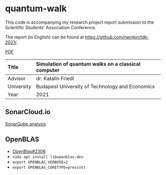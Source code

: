 # quantum-walk

This code is accompanying my research project report submission to the Scientific Students' Association Conference.

The report (in English) can be found at https://github.com/nemkin/tdk-2021/.

[PDF](https://github.com/nemkin/tdk-2021/blob/main/thesis.pdf)

| Title      | Simulation of quantum walks on a classical computer |
| :--------- | :---------------------------------------------------|
| Advisor    | dr. Katalin Friedl                                  |
| University | Budapest University of Technology and Economics     |
| Year       | 2021                                                |

## SonarCloud.io

[SonarQube analysis](https://sonarcloud.io/project/overview?id=nemkin_quantum)

## OpenBLAS

- [OpenBlas#2306](https://github.com/xianyi/OpenBLAS/issues/2306)
- `sudo apt install libopenblas-dev`
- `export OPENBLAS_VERBOSE=2`
- `export OPENBLAS_CORETYPE=prescott`
